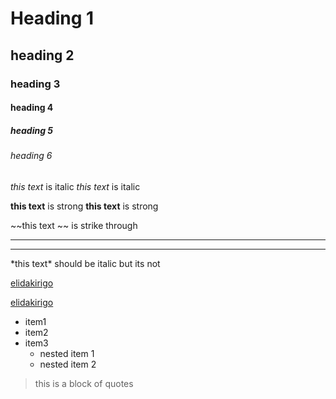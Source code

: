 <!-- learning Markdown -->

<!-- markdown is a readable syntax that has html comments
* use for 1.github (readme)
* 2. forum & blog posts
* 3.static site generators
 -->

  <!-- MARKDOWN EDITORS  -->
  <!-- 
  * 1.TEXT EDITORS EXTENSIONS (VSCODE, ATOM)
  * 2.MARK PAD
  * 3.HAROO PAD
  * 4.MARKDOWN PAD 2
  * 5.TYPORA 
  --> 
  
<!--------------------------- FORMATS -------------------------------->

<!-----------------------   * 1.HEADINGS ----------------------------->
# Heading 1
## heading 2
### heading 3
#### heading 4
##### heading 5
###### heading 6

<!-- italics -->
*this text* is italic
_this text_ is italic

<!-- strong -->
**this text** is strong
__this text__ is strong

<!-- strike through -->
~~this text ~~ is strike through

<!-- horizontal rule -->
---
___

<!-- escaping character by using asterisks (nb:you can use this in JavaScript also)  -->

\*this text\* should be italic but its not

 <!---------------------------  * 2.LISTS ----------------------------->
 <!---------------------------  * 3.EMPHASIS ------------------------>
 <!---------------------------- * 4.LINKS  ----------------------------->

[elidakirigo](https://github.com/elidairigo)

<!-- link with a title -->

[elidakirigo](https://github.com/elidairigo "my github channel")

<!-- UL -->

* item1
* item2
* item3
    * nested item 1
    * nested item 2

 <!---------------------------- * 5.BLOCK OF CODE -->

 <!---------------------------- * 6.IMAGES -->

 <!---------------------------- * 7.BLOCK QUOTES -->
 >this is a block of quotes

 <!---------------------------- * 8.HORIZONTAL RULES -->